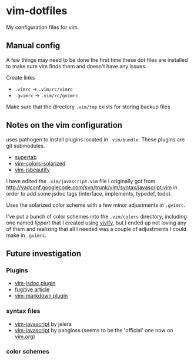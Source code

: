 
vim-dotfiles
============

My configuration files for vim.

## Manual config ##

A few things may need to be done the first time these dot files
are installed to make sure vim finds them and doesn't have any issues.

Create links

- `.vimrc` -> `.vim/rc/vimrc`
- `.gvimrc` -> `.vim/rc/gvimrc`

Make sure that the directory `.vim/tmp` exists for storing backup files


## Notes on the vim configuration ##

uses pathogen to install plugins located in `.vim/bundle`.
These plugins are git submodules.

- [supertab][]
- [vim-colors-solarized][solarized]
- [vim-jsbeautify][jsbeautify]

I have edited the `.vim/javascript.vim` file I originally got from
<http://vadconf.googlecode.com/svn/trunk/vim/syntax/javascript.vim>
in order to add some jsdoc tags (interface, implements, typedef, todo).

Uses the solarized color scheme with a few minor adjustments in `.gvimrc`.

I've put a bunch of color schemes into the `.vim/colors` directory, including one named *lippert* that I created using [vivify][], but I ended up not loving any of them and realizing that all I needed was a couple of adjustments I could make in `.gvimrc`.

## Future investigation ##

### Plugins ###
- [vim-jsdoc plugin][vim-jsdoc]
- [fugitive article][fugitive]
- [vim-markdown plugin][vim-markdown]

### syntax files ###
- [vim-javascript][js-syntax-j] by jelera
- [vim-javascript][js-syntax-pg] by pangloss
  (seems to be the 'official' one now on [vim.org][vimorg-4452])

### color schemes ###

<!-- reference links section -->
[supertab]:		<https://github.com/ervandew/supertab>					"supertab plugin on github"
[solarized]:	<https://github.com/altercation/vim-colors-solarized>	"solarized plugin on github"
[jsbeautify]:	<https://github.com/maksimr/vim-jsbeautify>				"vim-jsbeautify plugin on github"
[vim-jsdoc]:	<https://github.com/heavenshell/vim-jsdoc>				"vim-jsdoc plugin on github"
[fugitive]:		<http://vimcasts.org/blog/2011/05/the-fugitive-series/>	"article on vim fugitive plugin"
[vim-markdown]:	<https://github.com/plasticboy/vim-markdown>			"vim-markdown plugin by plasticboy on github"
[js-syntax-j]:	<https://github.com/jelera/vim-javascript-syntax>		"jelera's javascript syntax file on github"
[js-syntax-pg]:	<https://github.com/pangloss>							"pangloss's javascript syntax file on github"
[vimorg-4452]:	<http://www.vim.org/scripts/script.php?script_id=4452>	"vim.org javascript syntax file"
[vivify]:		<http://bytefluent.com/vivify/> "web tool to create vim color schemes"
